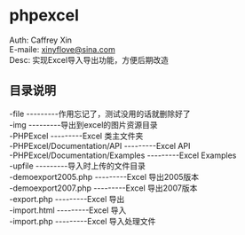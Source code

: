 # phpexcel

Auth: Caffrey Xin<br>
E-maile: xinyflove@sina.com<br>
Desc: 实现Excel导入导出功能，方便后期改造<br>

## 目录说明
-file                                 ---------作用忘记了，测试没用的话就删除好了<br>
-img                                  ---------导出到excel的图片资源目录<br>
-PHPExcel                             ---------Excel 类主文件夹<br>
-PHPExcel/Documentation/API           ---------Excel API<br>
-PHPExcel/Documentation/Examples      ---------Excel Examples<br>
-upfile                               ---------导入时上传的文件目录<br>
-demoexport2005.php                   ---------Excel 导出2005版本<br>
-demoexport2007.php                   ---------Excel 导出2007版本<br>
-export.php                           ---------Excel 导出<br>
-import.html                          ---------Excel 导入<br>
-import.php                           ---------Excel 导入处理文件<br>


